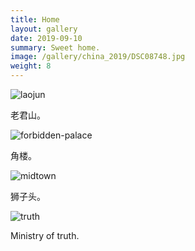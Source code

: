 ```yaml
---
title: Home
layout: gallery
date: 2019-09-10
summary: Sweet home.
image: /gallery/china_2019/DSC08748.jpg
weight: 8
---
```


![laojun](/gallery/china_2019/DSC08748.jpg)

老君山。

![forbidden-palace](/gallery/china_2019/DSC08335-Edit.jpg)

角楼。

![midtown](/gallery/china_2019/lions-head.jpg)

狮子头。

![truth](/gallery/china_2019/ministry-of-truth.jpg)

Ministry of truth.